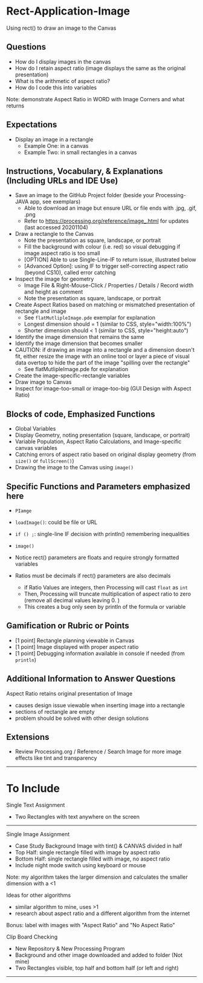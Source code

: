 # Rect-Application-Image
Using rect() to draw an image to the Canvas

## Questions
- How do I display images in the canvas
- How do I retain aspect ratio (image displays the same as the original presentation)
- What is the arithmetic of aspect ratio?
- How do I code this into variables

Note: demonstrate Aspect Ratio in WORD with Image Corners and what returns

## Expectations
- Display an image in a rectangle
  - Example One: in a canvas
  - Example Two: in small rectangles in a canvas

## Instructions, Vocabulary, & Explanations (Including URLs and IDE Use)
- Save an image to the GitHub Project folder (beside your Processing-JAVA app, see exemplars)
  - Able to download an image but ensure URL or file ends with .jpg, .gif, .png
  - Refer to https://processing.org/reference/image_.html for updates (last accessed 20201104)
- Draw a rectangle to the Canvas
  - Note the presentation as square, landscape, or portrait
  - Fill the background with colour (i.e. red) so visual debugging if image aspect ratio is too small
  - [OPTION] Able to use Single-Line-IF to return issue, illustrated below
  - [Advanced Option]: using IF to trigger self-correcting aspect ratio (beyond CS10), called error catching
- Inspect the image for geometry
  - Image File & Right-Mouse-Click / Properties / Details / Record width and height as comment
  - Note the presentation as square, landscape, or portrait
- Create Aspect Ratios based on matching or mismatched presentation of rectangle and image
  - See `flatMutlipleImage.pde` exemplar for explanation
  - Longest dimension should = 1 (similar to CSS, style="width:100%")
  - Shorter dimension should < 1 (similar to CSS, style="height:auto")
- Identify the image dimension that remains the same
- Identify the image dimension that becomes smaller
- CAUTION: if drawing an image into a rectangle and a dimension doesn't fit, either resize the image with an online tool or layer a piece of visual data overtop to hide the part of the image "spilling over the rectangle"
  - See flatMutlipleImage.pde for explanation
- Create the image-specific-rectangle variables
- Draw image to Canvas
- Inspect for image-too-small or image-too-big (GUI Design with Aspect Ratio)

## Blocks of code, Emphasized Functions
- Global Variables
- Display Geometry, noting presentation (square, landscape, or portrait)
- Variable Population, Aspect Ratio Calculations, and Image-specific canvas variables
- Catching errors of aspect ratio based on original display geometry (from `size()` or `fullScreen()`)
- Drawing the image to the Canvas using `image()`

## Specific Functions and Parameters emphasized here
- `PIamge`
- `loadImage()`: could be file or URL
- `if () ;`: single-line IF decision with println() remembering inequalities
- `image()`

- Notice rect() parameters are floats and require strongly formatted variables
- Ratios must be decimals if rect() parameters are also decimals
  - if Ratio Values are integers, then Processing will cast `float` as `int`
  - Then, Processing will truncate multiplication of aspect ratio to zero (remove all decimal values leaving 0. )
  - This creates a bug only seen by println of the formula or variable

## Gamification or Rubric or Points
- [1 point] Rectangle planning viewable in Canvas
- [1 point] Image displayed with proper aspect ratio
- [1 point] Debugging information available in console if needed (from `println`)

## Additional Information to Answer Questions
Aspect Ratio retains original presentation of Image
- causes design issue viewable when inserting image into a rectangle
- sections of rectangle are empty
- problem should be solved with other design solutions

## Extensions
- Review Processing.org / Reference / Search Image for more image effects like tint and transparency
---

# To Include

Single Text Assignment
- Two Rectangles with text anywhere on the screen

---

Single Image Assignment
- Case Study Background Image with tint() & CANVAS divided in half
- Top Half: single rectangle filled with image by aspect ratio
- Bottom Half: single rectangle filled with image, no aspect ratio
- Include night mode switch using keyboard or mouse

Note: my algorithm takes the larger dimension and calculates the smaller dimension with a <1

Ideas for other algorithms
- similar algorithm to mine, uses >1
- research about aspect ratio and a different algorithm from the internet

Bonus: label with images with "Aspect Ratio" and "No Aspect Ratio"

Clip Board Checking
- New Repository & New Processing Program
- Background and other image downloaded and added to folder (Not mine)
- Two Rectangles visible, top half and bottom half (or left and right)

---
